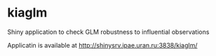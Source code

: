 kiaglm
======

Shiny application to check GLM robustness to influential observations

Applicatin is available at http://shinysrv.ipae.uran.ru:3838/kiaglm/

